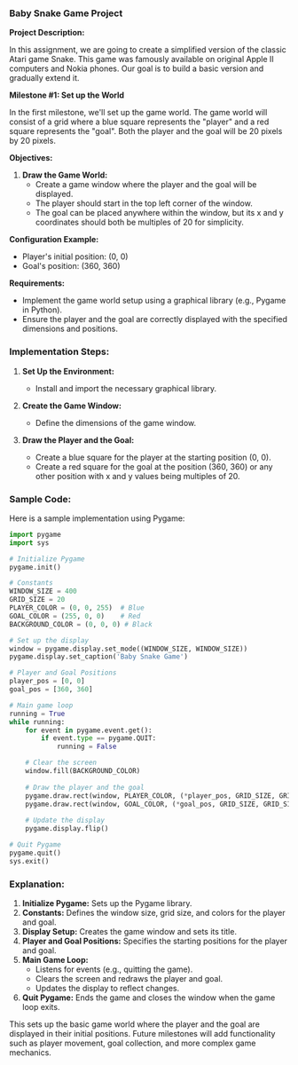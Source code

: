 ### Baby Snake Game Project

**Project Description:**

In this assignment, we are going to create a simplified version of the classic Atari game Snake. This game was famously available on original Apple II computers and Nokia phones. Our goal is to build a basic version and gradually extend it. 

**Milestone #1: Set up the World**

In the first milestone, we'll set up the game world. The game world will consist of a grid where a blue square represents the "player" and a red square represents the "goal". Both the player and the goal will be 20 pixels by 20 pixels.

**Objectives:**

1. **Draw the Game World:**
   - Create a game window where the player and the goal will be displayed.
   - The player should start in the top left corner of the window.
   - The goal can be placed anywhere within the window, but its x and y coordinates should both be multiples of 20 for simplicity.

**Configuration Example:**
- Player's initial position: (0, 0)
- Goal's position: (360, 360)

**Requirements:**
- Implement the game world setup using a graphical library (e.g., Pygame in Python).
- Ensure the player and the goal are correctly displayed with the specified dimensions and positions.

### Implementation Steps:

1. **Set Up the Environment:**
   - Install and import the necessary graphical library.
   
2. **Create the Game Window:**
   - Define the dimensions of the game window.
   
3. **Draw the Player and the Goal:**
   - Create a blue square for the player at the starting position (0, 0).
   - Create a red square for the goal at the position (360, 360) or any other position with x and y values being multiples of 20.

### Sample Code:

Here is a sample implementation using Pygame:

```python
import pygame
import sys

# Initialize Pygame
pygame.init()

# Constants
WINDOW_SIZE = 400
GRID_SIZE = 20
PLAYER_COLOR = (0, 0, 255)  # Blue
GOAL_COLOR = (255, 0, 0)    # Red
BACKGROUND_COLOR = (0, 0, 0) # Black

# Set up the display
window = pygame.display.set_mode((WINDOW_SIZE, WINDOW_SIZE))
pygame.display.set_caption('Baby Snake Game')

# Player and Goal Positions
player_pos = [0, 0]
goal_pos = [360, 360]

# Main game loop
running = True
while running:
    for event in pygame.event.get():
        if event.type == pygame.QUIT:
            running = False

    # Clear the screen
    window.fill(BACKGROUND_COLOR)
    
    # Draw the player and the goal
    pygame.draw.rect(window, PLAYER_COLOR, (*player_pos, GRID_SIZE, GRID_SIZE))
    pygame.draw.rect(window, GOAL_COLOR, (*goal_pos, GRID_SIZE, GRID_SIZE))
    
    # Update the display
    pygame.display.flip()

# Quit Pygame
pygame.quit()
sys.exit()
```

### Explanation:
1. **Initialize Pygame:** Sets up the Pygame library.
2. **Constants:** Defines the window size, grid size, and colors for the player and goal.
3. **Display Setup:** Creates the game window and sets its title.
4. **Player and Goal Positions:** Specifies the starting positions for the player and goal.
5. **Main Game Loop:** 
   - Listens for events (e.g., quitting the game).
   - Clears the screen and redraws the player and goal.
   - Updates the display to reflect changes.
6. **Quit Pygame:** Ends the game and closes the window when the game loop exits.

This sets up the basic game world where the player and the goal are displayed in their initial positions. Future milestones will add functionality such as player movement, goal collection, and more complex game mechanics.
 
